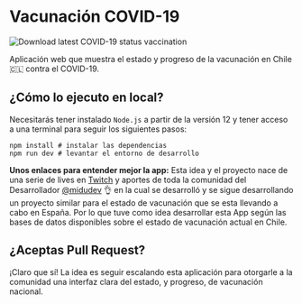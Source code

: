 # Vacunación COVID-19
![Download latest COVID-19 status vaccination](https://github.com/felipetodev/covid-vacuna-chile/workflows/Download%20latest%20COVID-19%20status%20vaccination/badge.svg)

Aplicación web que muestra el estado y progreso de la vacunación en Chile 🇨🇱 contra el COVID-19.
## ¿Cómo lo ejecuto en local?

Necesitarás tener instalado `Node.js` a partir de la versión 12 y tener acceso a una terminal para seguir los siguientes pasos:

```
npm install # instalar las dependencias
npm run dev # levantar el entorno de desarrollo
```

**Unos enlaces para entender mejor la app:**
Esta idea y el proyecto nace de una serie de lives en [Twitch](https://www.twitch.tv/midudev) y aportes de toda la comunidad del Desarrollador [@midudev](https://midu.dev/) 👌 en la cual se desarrolló y se sigue desarrollando un proyecto similar para el estado de vacunación que se esta llevando a cabo en España. Por lo que tuve como idea desarrollar esta App según las bases de datos disponibles sobre el estado de vacunación actual en Chile.

## ¿Aceptas Pull Request?

¡Claro que sí! La idea es seguir escalando esta aplicación para otorgarle a la comunidad una interfaz clara del estado, y progreso, de vacunación nacional.